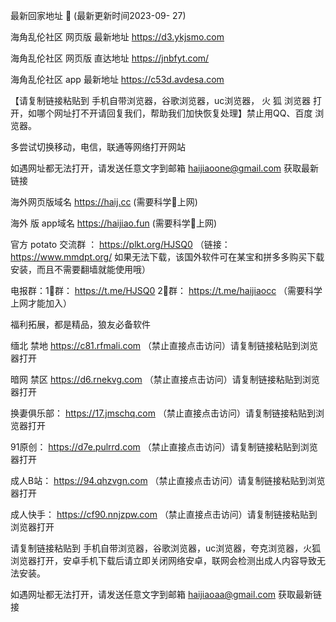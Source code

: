  最新回家地址 👋 (最新更新时间2023-09- 27)

海角乱伦社区 网页版 最新地址      https://d3.ykjsmo.com

海角乱伦社区 网页版 直达地址  https://jnbfyt.com/

海角乱伦社区 app 最新地址     https://c53d.avdesa.com

【请复制链接粘贴到 手机自带浏览器，谷歌浏览器，uc浏览器， 火  狐  浏览器 打开，如哪个网址打不开请回复我们，帮助我们加快恢复处理】禁止用QQ、百度 浏览器。

多尝试切换移动，电信，联通等网络打开网站

如遇网址都无法打开，请发送任意文字到邮箱  haijiaoone@gmail.com  获取最新链接

海外网页版域名  https://haij.cc   (需要科学🔬上网)

 海外 版 app域名  https://haijiao.fun  (需要科学🔬上网)

官方 potato 交流群  ： https://plkt.org/HJSQ0  （链接：https://www.mmdpt.org/ 如果无法下载，该国外软件可在某宝和拼多多购买下载安装，而且不需要翻墙就能使用哦）

电报群：1⃣️群：  https://t.me/HJSQ0    2⃣️群： https://t.me/haijiaocc  （需要科学上网才能加入）


福利拓展，都是精品，狼友必备软件

缅北 禁地   https://c81.rfmali.com （禁止直接点击访问）请复制链接粘贴到浏览器打开

暗网 禁区    https://d6.rnekvg.com （禁止直接点击访问）请复制链接粘贴到浏览器打开

换妻俱乐部：   https://17.jmschq.com （禁止直接点击访问）请复制链接粘贴到浏览器打开

91原创：   https://d7e.pulrrd.com   （禁止直接点击访问）请复制链接粘贴到浏览器打开

成人B站：     https://94.qhzvgn.com （禁止直接点击访问）请复制链接粘贴到浏览器打开

成人快手：    https://cf90.nnjzpw.com （禁止直接点击访问）请复制链接粘贴到浏览器打开

请复制链接粘贴到 手机自带浏览器，谷歌浏览器，uc浏览器，夸克浏览器，火狐浏览器打开，安卓手机下载后请立即关闭网络安卓，联网会检测出成人内容导致无法安装。

如遇网址都无法打开，请发送任意文字到邮箱   haijiaoaa@gmail.com   获取最新链接
